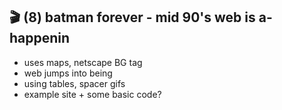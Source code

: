 ## 🎬 (8) batman forever - mid 90's web is a-happenin

- uses maps, netscape BG tag
- web jumps into being
- using tables, spacer gifs
- example site + some basic code?
